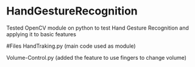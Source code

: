 # HandGestureRecognition
Tested OpenCV module on python to test Hand Gesture Recognition and applying it to basic features

#Files
HandTraking.py (main code used as module)

Volume-Control.py (added the feature to use fingers to change volume)
